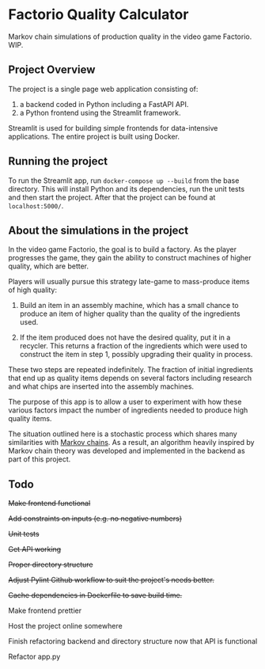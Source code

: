 # Factorio Quality Calculator

Markov chain simulations of production quality in the video game Factorio. WIP.

## Project Overview

The project is a single page web application consisting of: 
1. a backend coded in Python including a FastAPI API.
2. a Python frontend using the Streamlit framework.

Streamlit is used for building simple frontends for data-intensive applications. The entire project is built using Docker.

## Running the project

To run the Streamlit app, run ```docker-compose up --build``` from the base directory. This will install Python and its dependencies, run the unit tests and then start the project. After that the project can be found at ```localhost:5000/```.

## About the simulations in the project

In the video game Factorio, the goal is to build a factory. As the player progresses the game, they gain the ability to construct machines of higher quality, which are better.

Players will usually pursue this strategy late-game to mass-produce items of high quality:

1. Build an item in an assembly machine, which has a small chance to produce an item of higher quality than the quality of the ingredients used.

2. If the item produced does not have the desired quality, put it in a recycler. This returns a fraction of the ingredients which were used to construct the item in step 1, possibly upgrading their quality in process.

These two steps are repeated indefinitely. The fraction of initial ingredients that end up as quality items depends on several factors including research and what chips are inserted into the assembly machines.

The purpose of this app is to allow a user to experiment with how these various factors impact the number of ingredients needed to produce high quality items.

The situation outlined here is a stochastic process which shares many similarities with [Markov chains](https://en.wikipedia.org/wiki/Markov_chain). As a result, an algorithm heavily inspired by Markov chain theory was developed and implemented in the backend as part of this project.

## Todo
~~Make frontend functional~~

~~Add constraints on inputs (e.g. no negative numbers)~~

~~Unit tests~~

~~Get API working~~

~~Proper directory structure~~

~~Adjust Pylint Github workflow to suit the project's needs better.~~

~~Cache dependencies in Dockerfile to save build time.~~

Make frontend prettier

Host the project online somewhere

Finish refactoring backend and directory structure now that API is functional

Refactor app.py
